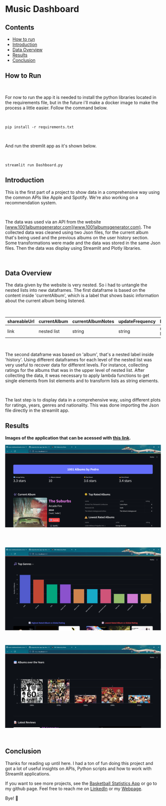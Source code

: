 # Music Dashboard

## Contents

- [How to run](#how-to-run)
- [Introduction](#introduction)
- [Data Overview](#data-overview)
- [Results](#results)
- [Conclusion](#conclusion)
  
## How to Run

<br>

For now to run the app it is needed to install the python libraries located in the requirements file, but in the future i'll make a docker image to make the process a little easier. Follow the command below.

<br>

```
pip install -r requirements.txt
```

<br>

And run the stremlit app as it's shown below.

<br>

```
streamlit run Dashboard.py
```

## Introduction

This is the first part of a project to show data in a comprehensive way using the common APIs like Apple and Spotify. We're also working on a recommendation system.

<br/>

The data was used via an API from the website [www.1001albumsgenerator.com](www.1001albumsgenerator.com). The collected data was cleaned using two Json files, for the current album that's being used and the previous albums on the
user history section. Some transformations were made and the data was stored in the same Json files. Then the data was display using Streamlit and Plotly libraries.

<br/>

## Data Overview

The data given by the website is very nested. So i had to untangle the nested lists into new dataframes. The first dataframe is based on the content inside 'currentAlbum', which is a label that shows basic information about the 
current album being listened.

<br>

shareableUrl | currentAlbum | currentAlbumNotes |	updateFrequency |	history |	name
--- | --- | --- | --- | --- | ---
link | nested list | string | string | nested list | string

<br>

The second dataframe was based on 'album', that's a nested label inside 'history'. Using different dataframes for each level of the nested list was very useful to recover data for different levels. For instance, collecting ratings for the albums
that was in the upper level of nested list. 
After collecting the data, it weas necessary to apply lambda functions to get single elements from list elements and to transform lists as string elements.

<br>

The last step is to display data in a comprehensive way, using different plots for ratings, years, genres and nationality. This was done importing the Json file directly in the streamlit app.

## Results

**Images of the application that can be acessed with [this link](https://churn-dash.streamlit.app/).**

![](https://github.com/isaiapedro/music-dashboard/blob/main/assets/homepage1.png)

<br>
<br>

![](https://github.com/isaiapedro/music-dashboard/blob/main/assets/homepage2.png)

<br>

![](https://github.com/isaiapedro/music-dashboard/blob/main/assets/homepage3.png)

<br>

## Conclusion

Thanks for reading up until here. I had a ton of fun doing this project and got a lot of useful insights on APIs, Python scripts and how to work with Streamlit applications.

If you want to see more projects, see the [Basketball Statistics App](https://github.com/isaiapedro/nba-app) or go to my github page. Feel free to reach me on [LinkedIn](https://www.linkedin.com/in/isaiapedro/) or my [Webpage](https://github.com/isaiapedro/Portfolio-Website).

Bye! 👋
